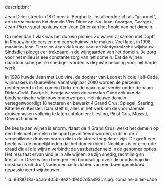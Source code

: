 description: '<p>Jean Dirler streek in 1871 neer in Bergholtz, installeerde zich als “gourmet”, en startte meteen het domein Vins Dirler op. Na Jean, Georges, Georges, Jean-Pierre staat opnieuw een Jean Dirler aan het hoofd van het domein.</p><p>Op méér dan 1 vlak was het domein pionier. Zo waren zij samen met Dopff in Riquewihr de eersten om een schuimwijn te maken. Veel later, in 1998, maakten Jean-Pierre en Jean de keuze voor de biodynamische wijnbouw. Sindsdien ploegt een trekpaard in de wijngaarden van het domein. De zorg voor het milieu is een constante zorg van het domein. Dat de wijnen daardoor scherper en snediger worden is de juiste beloning voor het harde werk.</p><p>In 1998 huwde Jean met Ludivine, de dochter van Léon et Nicole Hell-Cadé, wijnmakers in Guebwiller. Vanaf wijnjaar 2000 worden de percelen geïntegreerd in het domein Dirler en de naam gaat verder onder de naam Dirler-Cadé. Beetje bij beetje worden de percelen Cadé ook aan de biodynamische wijnbouw onderworpen. Het nieuwe domein vertegenwoordigt 18 hectaren en bewerkt 4 Grand Crus: Spiegel, Saering, Kitterlé en Kessler. Daar stelt hij alles in het werk om de voornaamste druivenrassen volledig te laten ontplooien: Riesling, Pinot Gris, Muscat, Gewurztraminer</p><p>De keuze aan wijnen is enorm. Naast de 4 Grand Crus, werkt het domein op een heleboel percelen die apart gevinifieerd worden, in dit in de 7 verschillende druivensoorten die in de streek toegelaten zijn. Dit geeft een beeld van de mogelijkheden dat het domein biedt. Nochtans is er een rode draad die al die wijnen verbindt: de vastberadenheid in de genomen opties. Het resultaat ervan vind je in alle wijnen: ze zijn snedig, rechtlijnig en kristallijn. Deze wijnen brengen een boodschap over: de boodschap die ontstaan is uit druif, bodem en de inzichten van een bovengemiddeld gepassioneerd wijnbouwer.</p>'
id: 9389718a-b4ab-405b-9e2f-d9402d5a493c
slug: domaine-dirler-cade
